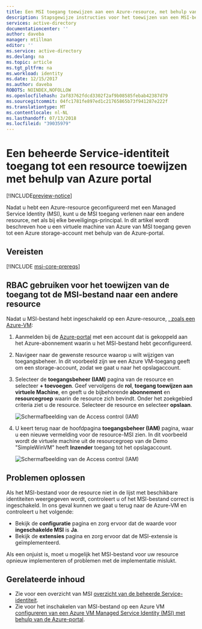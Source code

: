 ```yaml
---
title: Een MSI toegang toewijzen aan een Azure-resource, met behulp van de Azure portal
description: Stapsgewijze instructies voor het toewijzen van een MSI-bestand op een resource toegang naar een andere resource met behulp van de Azure-portal.
services: active-directory
documentationcenter: ''
author: daveba
manager: mtillman
editor: ''
ms.service: active-directory
ms.devlang: na
ms.topic: article
ms.tgt_pltfrm: na
ms.workload: identity
ms.date: 12/15/2017
ms.author: daveba
ROBOTS: NOINDEX,NOFOLLOW
ms.openlocfilehash: 2af83762fdcd3302f2af9b08585febab42387d79
ms.sourcegitcommit: 04fc1781fe897ed1c21765865b73f941287e222f
ms.translationtype: MT
ms.contentlocale: nl-NL
ms.lasthandoff: 07/13/2018
ms.locfileid: "39035979"
---
```

# <a name="assign-a-managed-service-identity-access-to-a-resource-by-using-the-azure-portal"></a>Een beheerde Service-identiteit toegang tot een resource toewijzen met behulp van Azure portal

[!INCLUDE[preview-notice](~/includes/active-directory-msi-preview-notice-ua.md)]

Nadat u hebt een Azure-resource geconfigureerd met een Managed Service Identity (MSI), kunt u de MSI toegang verlenen naar een andere resource, net als bij elke beveiligings-principal. In dit artikel wordt beschreven hoe u een virtuele machine van Azure van MSI toegang geven tot een Azure storage-account met behulp van de Azure-portal.

## <a name="prerequisites"></a>Vereisten

[!INCLUDE [msi-core-prereqs](~/includes/active-directory-msi-core-prereqs-ua.md)]

## <a name="use-rbac-to-assign-the-msi-access-to-another-resource"></a>RBAC gebruiken voor het toewijzen van de toegang tot de MSI-bestand naar een andere resource

Nadat u MSI-bestand hebt ingeschakeld op een Azure-resource, [, zoals een Azure-VM](msi-qs-configure-portal-windows-vm.md):

1. Aanmelden bij de [Azure-portal](https://portal.azure.com) met een account dat is gekoppeld aan het Azure-abonnement waarin u het MSI-bestand hebt geconfigureerd.

2. Navigeer naar de gewenste resource waarop u wilt wijzigen van toegangsbeheer. In dit voorbeeld zijn we een Azure VM-toegang geeft om een storage-account, zodat we gaat u naar het opslagaccount.

3. Selecteer de **toegangsbeheer (IAM)** pagina van de resource en selecteer **+ toevoegen**. Geef vervolgens de **rol**, **toegang toewijzen aan virtuele Machine**, en geeft u de bijbehorende **abonnement** en **resourcegroep** waarin de resource zich bevindt. Onder het zoekgebied criteria ziet u de resource. Selecteer de resource en selecteer **opslaan**. 

   ![Schermafbeelding van de Access control (IAM)](../managed-service-identity/media/msi-howto-assign-access-portal/assign-access-control-iam-blade-before.png)  

4. U keert terug naar de hoofdpagina **toegangsbeheer (IAM)** pagina, waar u een nieuwe vermelding voor de resource-MSI zien. In dit voorbeeld wordt de virtuele machine uit de resourcegroep van de Demo "SimpleWinVM" heeft **Inzender** toegang tot het opslagaccount.

   ![Schermafbeelding van de Access control (IAM)](../managed-service-identity/media/msi-howto-assign-access-portal/assign-access-control-iam-blade-after.png)

## <a name="troubleshooting"></a>Problemen oplossen

Als het MSI-bestand voor de resource niet in de lijst met beschikbare identiteiten weergegeven wordt, controleert u of het MSI-bestand correct is ingeschakeld. In ons geval kunnen we gaat u terug naar de Azure-VM en controleert u het volgende:

- Bekijk de **configuratie** pagina en zorg ervoor dat de waarde voor **ingeschakelde MSI** is **Ja**.
- Bekijk de **extensies** pagina en zorg ervoor dat de MSI-extensie is geïmplementeerd.

Als een onjuist is, moet u mogelijk het MSI-bestand voor uw resource opnieuw implementeren of problemen met de implementatie mislukt.

## <a name="related-content"></a>Gerelateerde inhoud

- Zie voor een overzicht van MSI [overzicht van de beheerde Service-identiteit](msi-overview.md).
- Zie voor het inschakelen van MSI-bestand op een Azure VM [configureren van een Azure VM Managed Service Identity (MSI) met behulp van de Azure-portal](msi-qs-configure-portal-windows-vm.md).


